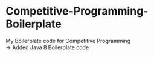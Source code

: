 # Competitive-Programming-Boilerplate
My Boilerplate code for Competitive Programming <br/>
-> Added Java 8 Boilerplate code
